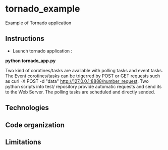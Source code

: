 # tornado_example

Example of Tornado application

## Instructions

* Launch tornado application :

**python tornado_app.py**

Two kind of corotines/tasks are available with polling tasks and event tasks. The Event corotines/tasks can be trigerred by POST or GET requests such as curl -X POST -d "data" http://127.0.0.1:8888/number_request. Two python scripts into test/ repository provide automatic requests and send its to the Web Server. The polling tasks are scheduled and directly sended.


## Technologies



## Code organization




## Limitations